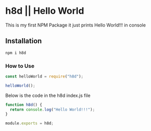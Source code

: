 # h8d || Hello World

This is my first NPM Package it just prints Hello World!!! in console

## Installation

```js
npm i h8d
```

### How to Use

```js
const helloWorld = require("h8d");

helloWorld();
```

Below is the code in the h8d index.js file

```js
function h8d() {
  return console.log("Hello World!!!");
}

module.exports = h8d;
```
